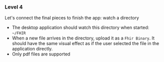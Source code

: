 ### Level 4

Let's connect the final pieces to finish the app: watch a directory

* The desktop application should watch this directory when started: `~/FHIR`
* When a new file arrives in the directory, upload it as a `Fhir Binary`. It should have the same visual effect as if the user selected the file in the application directly.
* Only pdf files are supported

